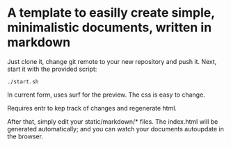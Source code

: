 # A template to easilly create simple, minimalistic documents, written in markdown

Just clone it, change git remote to your new repository and push it.
Next, start it with the provided script:

```
./start.sh
```

In current form, uses surf for the preview.
The css is easy to change. 

Requires entr to kep track of changes and regenerate html.

After that, simply edit your static/markdown/* files. The index.html will be generated automatically; and you can watch your documents autoupdate in the browser.
